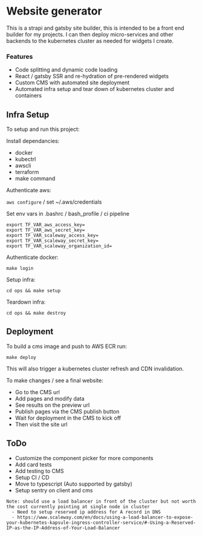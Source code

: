 # Website generator

This is a strapi and gatsby site builder, this is intended to be a front end builder for my projects. I can then deploy micro-services and other backends to the kubernetes cluster as needed for widgets I create.

### Features

- Code splitting and dynamic code loading
- React / gatsby SSR and re-hydration of pre-rendered widgets
- Custom CMS with automated site deployment
- Automated infra setup and tear down of kubernetes cluster and containers

## Infra Setup

To setup and run this project:

Install dependancies:

- docker
- kubectrl
- awscli
- terraform
- make command

Authenticate aws:

`aws configure` / set ~/.aws/credentials

Set env vars in .bashrc / bash_profile / ci pipeline

```
export TF_VAR_aws_access_key=
export TF_VAR_aws_secret_key=
export TF_VAR_scaleway_access_key=
export TF_VAR_scaleway_secret_key=
export TF_VAR_scaleway_organization_id=

```

Authenticate docker:

`make login`

Setup infra:

`cd ops && make setup`

Teardown infra:

`cd ops && make destroy`

## Deployment

To build a cms image and push to AWS ECR run:

`make deploy`

This will also trigger a kubernetes cluster refresh and CDN invalidation.

To make changes / see a final website:

- Go to the CMS url
- Add pages and modify data
- See results on the preview url
- Publish pages via the CMS publish button
- Wait for deployment in the CMS to kick off
- Then visit the site url

## ToDo

- Customize the component picker for more components
- Add card tests
- Add testing to CMS
- Setup CI / CD
- Move to typescript (Auto supported by gatsby)
- Setup sentry on client and cms

```
Note: should use a load balancer in front of the cluster but not worth the cost currently pointing at single node in cluster
  - Need to setup reserved ip address for A record in DNS
  - https://www.scaleway.com/en/docs/using-a-load-balancer-to-expose-your-kubernetes-kapsule-ingress-controller-service/#-Using-a-Reserved-IP-as-the-IP-Address-of-Your-Load-Balancer
```
